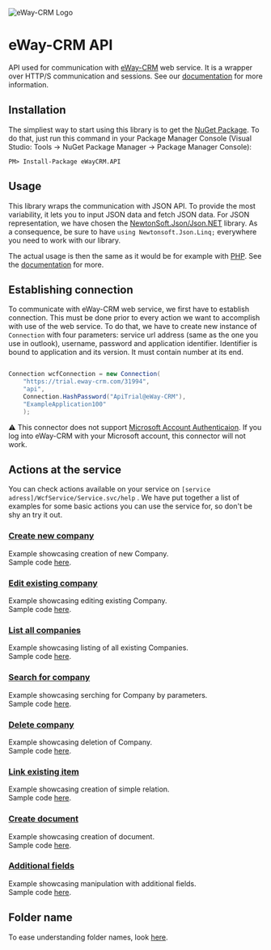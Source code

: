 ![eWay-CRM Logo](https://www.eway-crm.com/wp-content/themes/eway/img/email/logo_grey.png)
# eWay-CRM API
API used for communication with [eWay-CRM](http://www.eway-crm.com/) web service. It is a wrapper over HTTP/S communication and sessions. See our [documentation](https://kb.eway-crm.com/documentation/6-add-ins/6-7-api-1) for more information. 

## Installation
The simpliest way to start using this library is to get the  [NuGet Package](https://www.nuget.org/packages/eWayCRM.API). To do that, just run this command in your Package Manager Console (Visual Studio: Tools -> NuGet Package Manager -> Package Manager Console):

```
PM> Install-Package eWayCRM.API
```

## Usage

This library wraps the communication with JSON API. To provide the most variability, it lets you to input JSON data and fetch JSON data. For JSON representation, we have chosen the  [NewtonSoft.Json/Json.NET](https://www.newtonsoft.com/json)  library. As a consequence, be sure to have  `using Newtonsoft.Json.Linq;`  everywhere you need to work with our library.

The actual usage is then the same as it would be for example with  [PHP](https://github.com/rstefko/eway-crm-php-lib). See the  [documentation](https://kb.eway-crm.com/documentation/6-add-ins/6-7-api-1)  for more.

## Establishing connection
To communicate with eWay-CRM web service, we first have to establish connection. This must be done prior to every action we want to accomplish with use of the web service. To do that, we have to  create new instance of ```Connection``` with four parameters: service url address (same as the one you use in outlook), username, password and application identifier. Identifier is bound to application and its version. It must contain number at its end.
```C#

Connection wcfConnection = new Connection(
	"https://trial.eway-crm.com/31994",
	"api",
	Connection.HashPassword("ApiTrial@eWay-CRM"),
	"ExampleApplication100"
	);

```

⚠️ This connector does not support [Microsoft Account Authenticaion](https://kb.eway-crm.com/documentation/2-installation/2-3-installation-the-server-part/adjust-eway-crm-web-service-for-azure-login-office-365?set_language=en). If you log into eWay-CRM with your Microsoft account, this connector will not work.

## Actions at the service

You can check actions available on your service on  `[service adress]/WcfService/Service.svc/help`  . We have put together a list of examples for some basic actions you can use the service for, so don't be shy an try it out.

### [Create new company](Examples/CreateNewCompany/README.md)<br />
Example showcasing creation of new Company.<br />
Sample code [here](Examples/CreateNewCompany/Program.cs).

### [Edit existing company](Examples/EditExistingCompany/README.md)<br />
Example showcasing editing existing Company.<br />
Sample code [here](Examples/EditExistingCompany/Program.cs).

### [List all companies](Examples/ListAllCompanies/README.md)<br />
Example showcasing listing of all existing Companies.<br />
Sample code [here](Examples/ListAllCompanies/Program.cs).

### [Search for company](Examples/SearchForCompany/README.md)<br />
Example showcasing serching for Company by parameters.<br />
Sample code [here](Examples/SearchForCompany/Program.cs).

### [Delete company](Examples/DeleteCompany/README.md)<br />
Example showcasing deletion of Company.<br />
Sample code [here](Examples/DeleteCompany/Program.cs).

### [Link existing item](Examples/LinkExistingItem/README.md)<br />
Example showcasing creation of simple relation.<br />
Sample code [here](Examples/LinkExistingItem/Program.cs).

### [Create document](Examples/CreateDocument/README.md)<br />
Example showcasing creation of document.<br />
Sample code [here](Examples/CreateDocument/Program.cs).

### [Additional fields](Examples/AdditionalFields/README.md)<br />
Example showcasing manipulation with additional fields.<br />
Sample code [here](Examples/AdditionalFields/Program.cs).

## Folder name
To ease understanding folder names, look [here](FolderNames.md).